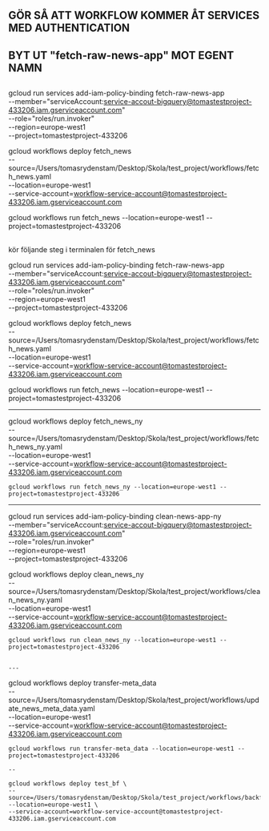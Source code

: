 ## GÖR SÅ ATT WORKFLOW KOMMER ÅT SERVICES MED AUTHENTICATION ##
## BYT UT "fetch-raw-news-app" MOT EGENT NAMN ##

##
gcloud run services add-iam-policy-binding fetch-raw-news-app \
    --member="serviceAccount:service-accout-bigquery@tomastestproject-433206.iam.gserviceaccount.com" \
    --role="roles/run.invoker" \
    --region=europe-west1 \
    --project=tomastestproject-433206


gcloud workflows deploy fetch_news \
    --source=/Users/tomasrydenstam/Desktop/Skola/test_project/workflows/fetch_news.yaml\
    --location=europe-west1 \
    --service-account=workflow-service-account@tomastestproject-433206.iam.gserviceaccount.com

gcloud workflows run fetch_news --location=europe-west1 --project=tomastestproject-433206
##

kör följande steg i terminalen för fetch_news

gcloud run services add-iam-policy-binding fetch-raw-news-app \
    --member="serviceAccount:service-accout-bigquery@tomastestproject-433206.iam.gserviceaccount.com" \
    --role="roles/run.invoker" \
    --region=europe-west1 \
    --project=tomastestproject-433206


gcloud workflows deploy fetch_news \
    --source=/Users/tomasrydenstam/Desktop/Skola/test_project/workflows/fetch_news.yaml\
    --location=europe-west1 \
    --service-account=workflow-service-account@tomastestproject-433206.iam.gserviceaccount.com

gcloud workflows run fetch_news --location=europe-west1 --project=tomastestproject-433206

----


gcloud workflows deploy fetch_news_ny \
    --source=/Users/tomasrydenstam/Desktop/Skola/test_project/workflows/fetch_news_ny.yaml\
    --location=europe-west1 \
    --service-account=workflow-service-account@tomastestproject-433206.iam.gserviceaccount.com


    gcloud workflows run fetch_news_ny --location=europe-west1 --project=tomastestproject-433206

-----

gcloud run services add-iam-policy-binding clean-news-app-ny \
    --member="serviceAccount:service-accout-bigquery@tomastestproject-433206.iam.gserviceaccount.com" \
    --role="roles/run.invoker" \
    --region=europe-west1 \
    --project=tomastestproject-433206

gcloud workflows deploy clean_news_ny \
    --source=/Users/tomasrydenstam/Desktop/Skola/test_project/workflows/clean_news_ny.yaml\
    --location=europe-west1 \
    --service-account=workflow-service-account@tomastestproject-433206.iam.gserviceaccount.com


    gcloud workflows run clean_news_ny --location=europe-west1 --project=tomastestproject-433206


    ---


gcloud workflows deploy transfer-meta_data \
    --source=/Users/tomasrydenstam/Desktop/Skola/test_project/workflows/update_news_meta_data.yaml\
    --location=europe-west1 \
    --service-account=workflow-service-account@tomastestproject-433206.iam.gserviceaccount.com


    gcloud workflows run transfer-meta_data --location=europe-west1 --project=tomastestproject-433206

    --

    gcloud workflows deploy test_bf \
    --source=/Users/tomasrydenstam/Desktop/Skola/test_project/workflows/backfill_news.yaml\
    --location=europe-west1 \
    --service-account=workflow-service-account@tomastestproject-433206.iam.gserviceaccount.com


    